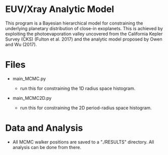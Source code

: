 # EUV/Xray Analytic Model

This program is a Bayesian hierarchical model for constraining the underlying planetary distribution of close-in exoplanets. This is achieved by exploiting the photoevaporation valley uncovered from the California Kepler Survey (CKS) (Fulton et al. 2017) and the analytic model proposed by Owen and Wu (2017).

# Files

- main_MCMC.py
  * run this for constraining the 1D radius space histogram.

- main_MCMC2D.py
  * run this for constraining the 2D period-radius space histogram.

# Data and Analysis

- All MCMC walker positions are saved to a "./RESULTS" directory. All analysis can be done from there.
